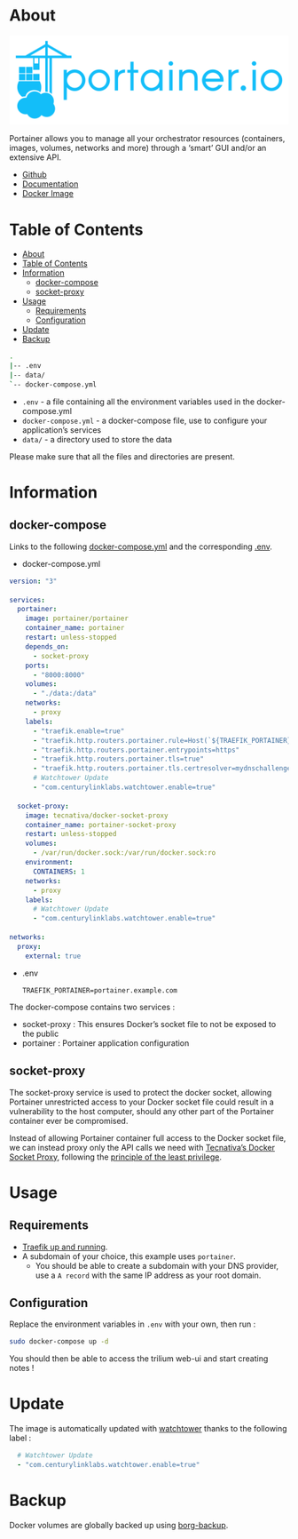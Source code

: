 # About

<p align="center">
<img src="../_utilities/portainer.svg" alt="portainer" title="portainer" />
</p>

Portainer allows you to manage all your orchestrator resources (containers, images, volumes, networks and more) through a ‘smart’ GUI and/or an extensive API.

* [Github](https://github.com/portainer/portainer)
* [Documentation](https://docs.portainer.io/v/ce-2.11/)
* [Docker Image](https://hub.docker.com/r/portainer/portainer)

# Table of Contents

<!-- TOC -->

- [About](#about)
- [Table of Contents](#table-of-contents)
- [Information](#information)
  - [docker-compose](#docker-compose)
  - [socket-proxy](#socket-proxy)
- [Usage](#usage)
  - [Requirements](#requirements)
  - [Configuration](#configuration)
- [Update](#update)
- [Backup](#backup)

<!-- /TOC -->

```bash
.
|-- .env
|-- data/
`-- docker-compose.yml
```

* `.env` - a file containing all the environment variables used in the docker-compose.yml
* `docker-compose.yml` - a docker-compose file, use to configure your application’s services
* `data/` - a directory used to store the data

Please make sure that all the files and directories are present.

# Information

##  docker-compose

Links to the following [docker-compose.yml](docker-compose.yml) and the corresponding [.env](.env).

* docker-compose.yml
```yaml
version: "3"

services:
  portainer:
    image: portainer/portainer
    container_name: portainer
    restart: unless-stopped
    depends_on:
      - socket-proxy
    ports:
      - "8000:8000"
    volumes:
      - "./data:/data"
    networks:
      - proxy
    labels:
      - "traefik.enable=true"
      - "traefik.http.routers.portainer.rule=Host(`${TRAEFIK_PORTAINER}`)"
      - "traefik.http.routers.portainer.entrypoints=https"
      - "traefik.http.routers.portainer.tls=true"
      - "traefik.http.routers.portainer.tls.certresolver=mydnschallenge"
      # Watchtower Update
      - "com.centurylinklabs.watchtower.enable=true"

  socket-proxy:
    image: tecnativa/docker-socket-proxy
    container_name: portainer-socket-proxy
    restart: unless-stopped
    volumes:
      - /var/run/docker.sock:/var/run/docker.sock:ro
    environment:
      CONTAINERS: 1
    networks:
      - proxy
    labels:
      # Watchtower Update
      - "com.centurylinklabs.watchtower.enable=true"

networks:
  proxy:
    external: true
```
* .env
  ```
  TRAEFIK_PORTAINER=portainer.example.com
  ```

The docker-compose contains two services :
- socket-proxy : This ensures Docker’s socket file to not be exposed to the public
- portainer : Portainer application configuration

## socket-proxy

The socket-proxy service is used to protect the docker socket, allowing Portainer unrestricted access to your Docker socket file could result in a vulnerability to the host computer, should any other part of the Portainer container ever be compromised. 

Instead of allowing Portainer container full access to the Docker socket file, we can instead proxy only the API calls we need with [Tecnativa’s Docker Socket Proxy](https://github.com/Tecnativa/docker-socket-proxy), following the [principle of the least privilege](https://en.wikipedia.org/wiki/Principle_of_least_privilege).

# Usage

## Requirements

* [Traefik up and running](../traefik).
* A subdomain of your choice, this example uses `portainer`.
  * You should be able to create a subdomain with your DNS provider, use a `A record` with the same IP address as your root domain.

## Configuration

Replace the environment variables in `.env` with your own, then run :

```bash
sudo docker-compose up -d
```

You should then be able to access the trilium web-ui and start creating notes !

# Update

The image is automatically updated with [watchtower](../watchtower) thanks to the following label :

```yaml
  # Watchtower Update
  - "com.centurylinklabs.watchtower.enable=true"
```

# Backup

Docker volumes are globally backed up using [borg-backup](../borg-backup).
